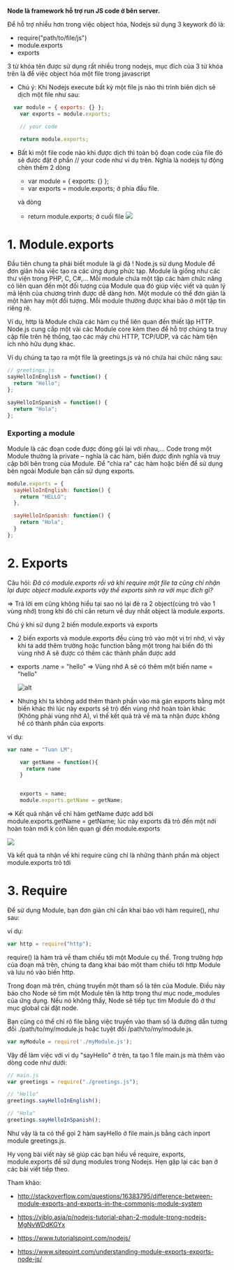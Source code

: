 **Node là framework hỗ trợ run JS code ở bên server.**

Để hỗ trợ nhiều hơn trong việc object hóa, Nodejs sử dụng 3 keywork đó là:

* require("path/to/file/js")
* module.exports
* exports

 3 từ khóa tên được sử dụng rất nhiều trong nodejs, mục đích của 3 từ khóa trên là để việc object hóa một file trong javascript
* Chú ý: Khi Nodejs execute bất kỳ một file js nào thì trình biên dịch sẽ dịch một file như sau:

```javascript
  var module = { exports: {} };
    var exports = module.exports;

    // your code

    return module.exports;
```
* Bất kì một file code nào khi được dịch thì toàn bộ đoạn code của file đó sẽ được đặt ở phần // your code như ví dụ trên. Nghĩa là nodejs tự động chèn thêm 2 dòng
    * var module = { exports: {} };
    * var exports = module.exports; ở phía đầu file.
    
    và dòng

    * return module.exports; ở cuối file
![](https://images.viblo.asia/e3009df7-a999-4bc6-836b-597ffc0f39d5.png)


# 1. Module.exports
Đầu tiên chung ta phải biết module là gì đã !
Node.js sử dụng Module để đơn giản hóa việc tạo ra các ứng dụng phức tạp. Module là giống như các thư viện trong PHP, C, C#,… Mỗi module chứa một tập các hàm chức năng có liên quan đến một đối tượng của Module qua đó giúp việc viết và quản lý mã lệnh của chương trình được dễ dàng hơn. Một module có thể đơn giản là một hàm hay một đối tượng. Mỗi module thường được khai bảo ở một tập tin riêng rẽ.

Ví dụ, http là Module chứa các hàm cụ thể liên quan đến thiết lập HTTP. Node.js cung cấp một vài các Module core kèm theo để hỗ trợ chúng ta truy cập file trên hệ thống, tạo các máy chủ HTTP, TCP/UDP, và các hàm tiện ích nhỏ hữu dụng khác.

Ví dụ chúng ta tạo ra một file là greetings.js và nó chứa hai chức năng sau:

```javascript
// greetings.js
sayHelloInEnglish = function() {
  return "Hello";
};

sayHelloInSpanish = function() {
  return "Hola";
};
```

### Exporting a module

Module là các đoạn code được đóng gói lại với nhau,... Code trong một Module thường là private – nghĩa là các hàm, biến được định nghĩa và truy cập bởi bên trong của Module. Để "chìa ra" các hàm hoặc biến để sử dụng bên ngoài Module bạn cần sử dụng exports.

```javascript
module.exports = {
  sayHelloInEnglish: function() {
    return "HELLO";
  },

  sayHelloInSpanish: function() {
    return "Hola";
  }
};
```


# 2. Exports

Câu hỏi: *Đã có module.exports rồi và khi require một file ta cũng chỉ nhận lại được object module.exports vậy thế exports sinh ra với mục đích gì?*

=> Trả lời em cũng không hiểu tại sao nó lại đẻ ra 2 object(cùng trỏ vào 1 vùng nhớ) trong khi đó chỉ cần return về duy nhất object là module.exports.

Chú ý khi sử dụng 2 biến module.exports và exports

* 2 biến exports và module.exports đều cùng trỏ vào một vị trí nhớ, vì vậy khi ta add thêm trường hoặc function bằng một trong hai biến đó thì vùng nhớ A sẽ được có thêm các thành phần được add

* exports .name = "hello" => Vùng nhớ A sẽ có thêm một biến name = "hello"

    ![alt](https://images.viblo.asia/05bf3334-0ac4-42fc-b448-b1b6eb363604.png)


* Nhưng khi ta không add thêm thành phần vào mà gán exports bằng một biến khác thì lúc này exports sẽ trỏ đến vùng nhớ hoàn toàn khác (Không phải vùng nhớ A), vì thế kết quả trả về mà ta nhận được không hề có thành phần của exports

ví dụ:

```javascript
var name = "Tuan LM";

    var getName = function(){
      return name
    }


    exports = name;
    module.exports.getName = getName;
```

=> Kết quả nhận về chỉ hàm getName được add bởi module.exports.getName = getName;
lúc này exports đã trỏ đến một nới hoàn toàn mới k còn liên quan gì đến module.exports

![](https://images.viblo.asia/85f7bd14-cd18-4e78-93d8-66d3b621df08.png)

Và kết quả ta nhận về khi require cũng chỉ là những thành phần mà object module.exports trỏ tới
# 3. Require

Để sử dụng Module, bạn đơn giản chỉ cần khai báo với hàm require(), như sau:

ví dụ:

```javascript
var http = require("http");
```

require() là hàm trả về tham chiếu tới một Module cụ thể. Trong trường hợp của đoạn mã trên, chúng ta đang khai báo một tham chiếu tới http Module và lưu nó vào biến http.

Trong đoạn mã trên, chúng truyền một tham số là tên của Module. Điều này báo cho Node sẽ tìm một Module tên là http trong thư mục node_modules của ứng dụng. Nếu nó không thấy, Node sẽ tiếp tục tìm Module đó ở thư mục global cài đặt node.

Bạn cũng có thể chỉ rõ file bằng việc truyền vào tham số là đường dẫn tương đối ./path/to/my/module.js hoặc tuyệt đối /path/to/my/module.js.

```javascript
var myModule = require('./myModule.js');
```
Vậy để làm việc với ví dụ "sayHello" ở trên, ta tạo 1 file main.js mà thêm vào dòng code như dưới:

```javascript
// main.js
var greetings = require("./greetings.js");

// "Hello"
greetings.sayHelloInEnglish();

// "Hola"
greetings.sayHelloInSpanish();
```

Như vậy là ta có thể gọi 2 hàm sayHello ở file main.js bằng cách inport module greetings.js.

Hy vọng bài viết này sẽ giúp các bạn hiểu về require, exports, module.exports để sử dụng modules trong Nodejs. Hẹn gặp lại các bạn ở các bài viết tiếp theo.

Tham khảo:

* http://stackoverflow.com/questions/16383795/difference-between-module-exports-and-exports-in-the-commonjs-module-system

* https://viblo.asia/p/nodejs-tutorial-phan-2-module-trong-nodejs-MgNvWDdKGYx

* https://www.tutorialspoint.com/nodejs/

* https://www.sitepoint.com/understanding-module-exports-exports-node-js/